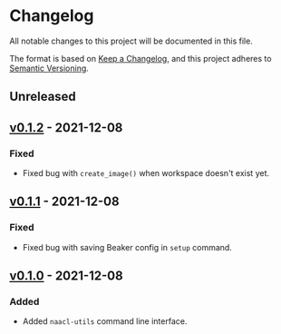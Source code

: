 # Changelog

All notable changes to this project will be documented in this file.

The format is based on [Keep a Changelog](https://keepachangelog.com/en/1.0.0/),
and this project adheres to [Semantic Versioning](https://semver.org/spec/v2.0.0.html).

## Unreleased

## [v0.1.2](https://github.com/naacl2022-reproducibility-track/naacl-utils/releases/tag/v0.1.2) - 2021-12-08

### Fixed

- Fixed bug with `create_image()` when workspace doesn't exist yet.

## [v0.1.1](https://github.com/naacl2022-reproducibility-track/naacl-utils/releases/tag/v0.1.1) - 2021-12-08

### Fixed

- Fixed bug with saving Beaker config in `setup` command.

## [v0.1.0](https://github.com/naacl2022-reproducibility-track/naacl-utils/releases/tag/v0.1.0) - 2021-12-08

### Added

- Added `naacl-utils` command line interface.
